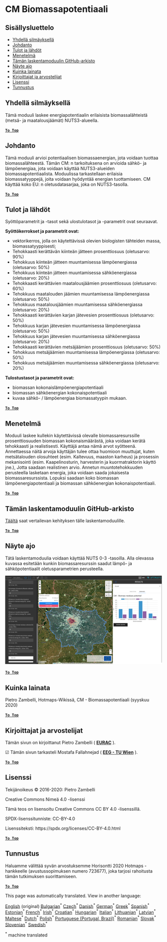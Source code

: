 <h1><a class="anchor" id="cm-biomass-potential" href="#cm-biomass-potential"><i class="fa fa-link"></i></a>CM Biomassapotentiaali</h1><h2><a class="anchor" id="table-of-contents" href="#table-of-contents"><i class="fa fa-link"></i></a> Sisällysluettelo</h2><ul><li> <a href="#in-a-glance">Yhdellä silmäyksellä</a></li><li> <a href="#introduction">Johdanto</a></li><li> <a href="#inputs-and-outputs">Tulot ja lähdöt</a></li><li> <a href="#method">Menetelmä</a></li><li> <a href="#github-repository-of-this-calculation-module">Tämän laskentamoduulin GitHub-arkisto</a></li><li> <a href="#sample-run">Näyte ajo</a></li><li> <a href="#how-to-cite">Kuinka lainata</a></li><li> <a href="#authors-and-reviewers">Kirjoittajat ja arvostelijat</a></li><li> <a href="#license">Lisenssi</a></li><li> <a href="#acknowledgement">Tunnustus</a></li></ul><h2><a class="anchor" id="in-a-glance" href="#in-a-glance"><i class="fa fa-link"></i></a> Yhdellä silmäyksellä</h2><p> Tämä moduuli laskee energiapotentiaalin erilaisista biomassalähteistä (metsä- ja maatalousjäämät) NUTS3-alueella.</p><p> <a href="#table-of-contents"><strong><code>To Top</code></strong></a></p><h2><a class="anchor" id="introduction" href="#introduction"><i class="fa fa-link"></i></a> Johdanto</h2><p> Tämä moduuli arvioi potentiaalisen biomassaenergian, jota voidaan tuottaa biomassalähteestä. Tämän CM: n tarkoituksena on arvioida sähkö- ja lämpöenergiaa, jota voidaan käyttää NUTS3-alueiden biomassapotentiaalista. Moduulissa tarkastellaan erilaisia biomassatyyppejä, joita voidaan hyödyntää energian tuottamiseen. CM käyttää koko EU: n oletusdatasarjaa, joka on NUTS3-tasolla.</p><p> <a href="#table-of-contents"><strong><code>To Top</code></strong></a></p><h2><a class="anchor" id="inputs-and-outputs" href="#inputs-and-outputs"><i class="fa fa-link"></i></a> Tulot ja lähdöt</h2><p> Syöttöparametrit ja -tasot sekä ulostulotasot ja -parametrit ovat seuraavat.</p><p> <strong>Syöttökerrokset ja parametrit ovat:</strong></p><ul><li> vektorikerros, jolla on käytettävissä olevien biologisten tähteiden massa, biomassatyyppisesti;</li><li> Tehokkaasti kerättävän kiinteän jätteen prosenttiosuus (oletusarvo: 90%)</li><li> Tehokkuus kiinteän jätteen muuntamisessa lämpöenergiassa (oletusarvo: 50%)</li><li> Tehokkuus kiinteän jätteen muuntamisessa sähköenergiassa (oletusarvo: 20%)</li><li> Tehokkaasti kerättävien maatalousjäämien prosenttiosuus (oletusarvo: 60%)</li><li> Tehokkuus maatalouden jäämien muuntamisessa lämpöenergiassa (oletusarvo: 50%)</li><li> Tehokkuus maatalousjäämien muuntamisessa sähköenergiassa (oletusarvo: 20%)</li><li> Tehokkaasti kerättävien karjan jätevesien prosenttiosuus (oletusarvo: 50%)</li><li> Tehokkuus karjan jätevesien muuntamisessa lämpöenergiassa (oletusarvo: 50%)</li><li> Tehokkuus karjan jätevesien muuntamisessa sähköenergiassa (oletusarvo: 20%)</li><li> Tehokkaasti kerättävien metsäjäämien prosenttiosuus (oletusarvo: 50%)</li><li> Tehokkuus metsäjäämien muuntamisessa lämpöenergiassa (oletusarvo: 50%)</li><li> Tehokkuus metsäjäämien muuntamisessa sähköenergiassa (oletusarvo: 20%)</li></ul><p> <strong>Tulostustasot ja parametrit ovat:</strong></p><ul><li> biomassan kokonaislämpöenergiapotentiaali</li><li> biomassan sähköenergian kokonaispotentiaali</li><li> kuvaa sähkö- / lämpöenergiaa biomassatyypin mukaan.</li></ul><p> <a href="#table-of-contents"><strong><code>To Top</code></strong></a></p><h2><a class="anchor" id="method" href="#method"><i class="fa fa-link"></i></a> Menetelmä</h2><p> Moduuli laskee kullekin käytettävissä olevalle biomassaresurssille prosenttiosuuden biomassan kokonaismäärästä, joka voidaan kerätä tehokkaasti ja realistisesti. Käyttäjä antaa nämä arvot syötteenä. Annettaessa näitä arvoja käyttäjän tulee ottaa huomioon muuttujat, kuten metsätalouden olosuhteet (esim. Kaltevuus, maaston karheus) ja prosessin mekanisointi (esim. Kaapelinosturin, harvesterin ja kuormatraktorin käyttö jne.), Jotta saadaan realistinen arvio. Annetun muuntotehokkuuden perusteella lasketaan energia, joka voidaan saada jokaisesta biomassaresurssista. Lopuksi saadaan koko biomassan lämpöenergiapotentiaali ja biomassan sähköenergian kokonaispotentiaali.</p><p> <a href="#table-of-contents"><strong><code>To Top</code></strong></a></p><h2><a class="anchor" id="github-repository-of-this-calculation-module" href="#github-repository-of-this-calculation-module"><i class="fa fa-link"></i></a> Tämän laskentamoduulin GitHub-arkisto</h2><p> <a href="https://github.com/HotMaps/biomass_potential">Täältä</a> saat vertailevan kehityksen tälle laskentamoduulille.</p><p> <a href="#table-of-contents"><strong><code>To Top</code></strong></a></p><h2><a class="anchor" id="sample-run" href="#sample-run"><i class="fa fa-link"></i></a> Näyte ajo</h2><p> Tätä laskentamoduulia voidaan käyttää NUTS 0-3 -tasoilla. Alla olevassa kuvassa esitetään kunkin biomassaresurssin saadut lämpö- ja sähköpotentiaalit oletusparametrien perusteella.</p><img src="/en/CM-Biomass-potential/cm_biomass_potential.png"/><p> <a href="#table-of-contents"><strong><code>To Top</code></strong></a></p><h2><a class="anchor" id="how-to-cite" href="#how-to-cite"><i class="fa fa-link"></i></a> Kuinka lainata</h2><p> Pietro Zambelli, Hotmaps-Wikissä, CM - Biomassapotentiaali (syyskuu 2020)</p><p> <a href="#table-of-contents"><strong><code>To Top</code></strong></a></p><h2><a class="anchor" id="authors-and-reviewers" href="#authors-and-reviewers"><i class="fa fa-link"></i></a> Kirjoittajat ja arvostelijat</h2><p> Tämän sivun on kirjoittanut Pietro Zambelli ( <strong><a href="http://www.eurac.edu">EURAC</a></strong> ).</p><p> ☑ Tämän sivun tarkasteli Mostafa Fallahnejad ( <strong><a href="https://eeg.tuwien.ac.at/">EEG - TU Wien</a></strong> ).</p><p> <a href="#table-of-contents"><strong><code>To Top</code></strong></a></p><h2><a class="anchor" id="license" href="#license"><i class="fa fa-link"></i></a> Lisenssi</h2><p> Tekijänoikeus © 2016-2020: Pietro Zambelli</p><p> Creative Commons Nimeä 4.0 -lisenssi</p><p> Tämä teos on lisensoitu Creative Commons CC BY 4.0 -lisenssillä.</p><p> SPDX-lisenssitunniste: CC-BY-4.0</p><p> Lisenssiteksti: https://spdx.org/licenses/CC-BY-4.0.html</p><p> <a href="#table-of-contents"><strong><code>To Top</code></strong></a></p><h2><a class="anchor" id="acknowledgement" href="#acknowledgement"><i class="fa fa-link"></i></a> Tunnustus</h2><p> Haluamme välittää syvän arvostuksemme Horisontti 2020 Hotmaps -hankkeelle (avustussopimuksen numero 723677), joka tarjosi rahoitusta tämän tutkimuksen suorittamiseen.</p><p> <a href="#table-of-contents"><strong><code>To Top</code></strong></a></p>
<!--- THIS IS A SUPER UNIQUE IDENTIFIER -->

This page was automatically translated. View in another language:

[English](../en/CM-Biomass-potential) (original) [Bulgarian](../bg/CM-Biomass-potential)<sup>\*</sup> [Czech](../cs/CM-Biomass-potential)<sup>\*</sup> [Danish](../da/CM-Biomass-potential)<sup>\*</sup> [German](../de/CM-Biomass-potential)<sup>\*</sup> [Greek](../el/CM-Biomass-potential)<sup>\*</sup> [Spanish](../es/CM-Biomass-potential)<sup>\*</sup> [Estonian](../et/CM-Biomass-potential)<sup>\*</sup>  [French](../fr/CM-Biomass-potential)<sup>\*</sup> [Irish](../ga/CM-Biomass-potential)<sup>\*</sup> [Croatian](../hr/CM-Biomass-potential)<sup>\*</sup> [Hungarian](../hu/CM-Biomass-potential)<sup>\*</sup> [Italian](../it/CM-Biomass-potential)<sup>\*</sup> [Lithuanian](../lt/CM-Biomass-potential)<sup>\*</sup> [Latvian](../lv/CM-Biomass-potential)<sup>\*</sup> [Maltese](../mt/CM-Biomass-potential)<sup>\*</sup> [Dutch](../nl/CM-Biomass-potential)<sup>\*</sup> [Polish](../pl/CM-Biomass-potential)<sup>\*</sup> [Portuguese (Portugal, Brazil)](../pt/CM-Biomass-potential)<sup>\*</sup> [Romanian](../ro/CM-Biomass-potential)<sup>\*</sup> [Slovak](../sk/CM-Biomass-potential)<sup>\*</sup> [Slovenian](../sl/CM-Biomass-potential)<sup>\*</sup> [Swedish](../sv/CM-Biomass-potential)<sup>\*</sup> 

<sup>\*</sup> machine translated
